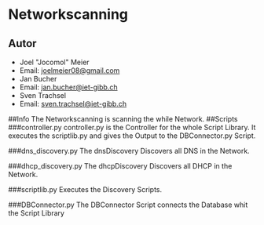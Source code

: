 # Networkscanning
## Autor
- Joel "Jocomol" Meier
- Email: joelmeier08@gmail.com
- Jan Bucher
- Email: jan.bucher@iet-gibb.ch
- Sven Trachsel
- Email: sven.trachsel@iet-gibb.ch

##Info
The Networkscanning is scanning the while Network.
##Scripts
###controller.py
controller.py is the Controller for the whole Script Library. It executes the scriptlib.py and gives the Output to the DBConnector.py Script.

###dns_discovery.py
The dnsDiscovery Discovers all DNS in the Network.

###dhcp_discovery.py
The dhcpDiscovery Discovers all DHCP in the Network.

###scriptlib.py
Executes the Discovery Scripts.

###DBConnector.py
The DBConnector Script connects the Database whit the Script Library
